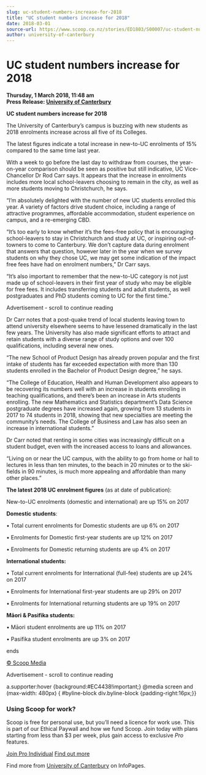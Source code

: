 ```yaml
---
slug: uc-student-numbers-increase-for-2018
title: "UC student numbers increase for 2018"
date: 2018-03-01
source-url: https://www.scoop.co.nz/stories/ED1803/S00007/uc-student-numbers-increase-for-2018.htm
author: university-of-canterbury
---
```

UC student numbers increase for 2018
====================================

**Thursday, 1 March 2018, 11:48 am**  
**Press Release: [University of Canterbury](https://info.scoop.co.nz/University_of_Canterbury)**

**UC student numbers increase for 2018**

The University of Canterbury’s campus is buzzing with new students as 2018 enrolments increase across all five of its Colleges.

The latest figures indicate a total increase in new-to-UC enrolments of 15% compared to the same time last year.

With a week to go before the last day to withdraw from courses, the year-on-year comparison should be seen as positive but still indicative, UC Vice-Chancellor Dr Rod Carr says. It appears that the increase in enrolments includes more local school-leavers choosing to remain in the city, as well as more students moving to Christchurch, he says.

“I’m absolutely delighted with the number of new UC students enrolled this year. A variety of factors drive student choice, including a range of attractive programmes, affordable accommodation, student experience on campus, and a re-emerging CBD.

“It’s too early to know whether it’s the fees-free policy that is encouraging school-leavers to stay in Christchurch and study at UC, or inspiring out-of-towners to come to Canterbury. We don’t capture data during enrolment that answers that question, however later in the year when we survey students on why they chose UC, we may get some indication of the impact free fees have had on enrolment numbers,” Dr Carr says.

“It’s also important to remember that the new-to-UC category is not just made up of school-leavers in their first year of study who may be eligible for free fees. It includes transferring students and adult students, as well postgraduates and PhD students coming to UC for the first time.”

Advertisement - scroll to continue reading





Dr Carr notes that a post-quake trend of local students leaving town to attend university elsewhere seems to have lessened dramatically in the last few years. The University has also made significant efforts to attract and retain students with a diverse range of study options and over 100 qualifications, including several new ones.

“The new School of Product Design has already proven popular and the first intake of students has far exceeded expectation with more than 130 students enrolled in the Bachelor of Product Design degree,” he says.

“The College of Education, Health and Human Development also appears to be recovering its numbers well with an increase in students enrolling in teaching qualifications, and there’s been an increase in Arts students enrolling. The new Mathematics and Statistics department’s Data Science postgraduate degrees have increased again, growing from 13 students in 2017 to 74 students in 2018, showing that new specialties are meeting the community’s needs. The College of Business and Law has also seen an increase in international students.”

Dr Carr noted that renting in some cities was increasingly difficult on a student budget, even with the increased access to loans and allowances.

“Living on or near the UC campus, with the ability to go from home or hall to lectures in less than ten minutes, to the beach in 20 minutes or to the ski-fields in 90 minutes, is much more appealing and affordable than many other places.”

**The latest 2018 UC enrolment figures** (as at date of publication):

New-to-UC enrolments (domestic and international) are up 15% on 2017

**Domestic students**:

• Total current enrolments for Domestic students are up 6% on 2017

• Enrolments for Domestic first-year students are up 12% on 2017

• Enrolments for Domestic returning students are up 4% on 2017

**International students:**

• Total current enrolments for International (full-fee) students are up 24% on 2017

• Enrolments for International first-year students are up 29% on 2017

• Enrolments for International returning students are up 19% on 2017

**Māori & Pasifika students:**

• Māori student enrolments are up 11% on 2017

• Pasifika student enrolments are up 3% on 2017

  
ends

[© Scoop Media](http://www.scoop.co.nz/about/terms.html)  

Advertisement - scroll to continue reading



a.supporter:hover {background:#EC4438!important;} @media screen and (max-width: 480px) { #byline-block div.byline-block {padding-right:16px;}}

### Using Scoop for work?

Scoop is free for personal use, but you’ll need a licence for work use. This is part of our Ethical Paywall and how we fund Scoop. Join today with plans starting from less than $3 per week, plus gain access to exclusive _Pro_ features.  
  
[Join Pro Individual](https://pro.scoop.co.nz/Individual/?from=ProIn24) [Find out more](https://pro.scoop.co.nz/using-scoop-for-work/?from=ProIn24)

Find more from [University of Canterbury](https://info.scoop.co.nz/University_of_Canterbury) on InfoPages.